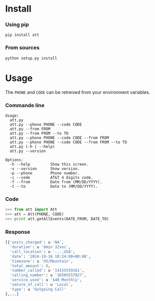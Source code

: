 # Install

### Using pip

```
pip install att
```

### From sources

```
python setup.py install
```

# Usage

The `PHONE` and `CODE` can be retreived from your environment variables.

### Commande line
```
Usage:
  att.py
  att.py --phone PHONE --code CODE
  att.py --from FROM
  att.py --from FROM --to TO
  att.py --phone PHONE --code CODE --from FROM
  att.py --phone PHONE --code CODE --from FROM --to TO
  att.py (-h | --help)
  att.py --version

Options:
  -h --help         Show this screen.
  -v --version      Show version.
  -p --phone        Phone number.
  -c --code         AT&T 4 digits code.
  -f --from         Date from (MM/DD/YYYY).
  -t --to           Date to (MM/DD/YYYY).
```

### Code

```python
>>> from att import Att
>>> att = Att(PHONE, CODE)
>>> print att.getAllEvents(DATE_FROM, DATE_TO)
```

### Response

```python
[{'units_charged': u 'NA',
  'duration': u '0min 32sec',
  'call_location': u '-,-,USA',
  'date': '2014-10-16 10:24:08+00:00',
  'timezone': u 'US/Mountain',
  'total_amount': 0,
  'number_called': u '14155559161',
  'calling_number': u '16505557827',
  'service_used': u '$40 Monthly',
  'nature_of_call': u 'Local',
  'type': u 'Outgoing Call'
},...]
```